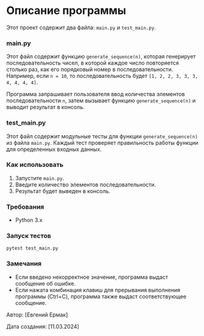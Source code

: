 # Описание программы

Этот проект содержит два файла: `main.py` и `test_main.py`.

### main.py
Этот файл содержит функцию `generate_sequence(n)`, которая генерирует последовательность чисел, в которой каждое число повторяется столько раз, как его порядковый номер в последовательности. Например, если `n = 10`, то последовательность будет `[1, 2, 2, 3, 3, 3, 4, 4, 4, 4]`.

Программа запрашивает пользователя ввод количества элементов последовательности `n`, затем вызывает функцию `generate_sequence(n)` и выводит результат в консоль.

### test_main.py
Этот файл содержит модульные тесты для функции `generate_sequence(n)` из файла `main.py`. Каждый тест проверяет правильность работы функции для определенных входных данных.

### Как использовать
1. Запустите `main.py`.
2. Введите количество элементов последовательности.
3. Результат будет выведен в консоль.

### Требования
- Python 3.x

### Запуск тестов
```
pytest test_main.py
```

### Замечания
- Если введено некорректное значение, программа выдаст сообщение об ошибке.
- Если нажата комбинация клавиш для прерывания выполнения программы (Ctrl+C), программа также выдаст соответствующее сообщение.

Автор: [Евгений Ермак]

Дата создания: [11.03.2024]
